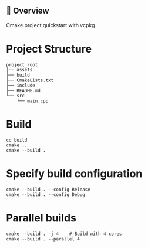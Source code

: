 ## 🚀 Overview
Cmake project quickstart with vcpkg

# Project Structure
```
project_root
├── assets
├── build
├── CmakeLists.txt
├── include
├── README.md
└── src
    └── main.cpp

```
# Build
```
cd build
cmake ..
cmake --build .
```

# Specify build configuration
```
cmake --build . --config Release
cmake --build . --config Debug
```

# Parallel builds
```
cmake --build . -j 4    # Build with 4 cores
cmake --build . --parallel 4
```
